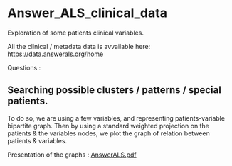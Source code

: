 # Answer_ALS_clinical_data
Exploration of some patients clinical variables. 




All the clinical / metadata data is avvailable here: https://data.answerals.org/home


Questions : 

## Searching possible clusters / patterns / special patients.
    
To do so, we are using a few variables, and representing patients-variable bipartite graph.
Then by using a standard weighted projection on the patients & the variables nodes, we plot the graph of relation between patients & variables.


Presentation of the graphs :
[AnswerALS.pdf](https://github.com/ComeJaubert/Answer_ALS_clinical_data/files/7904518/AnswerALS.pdf)
